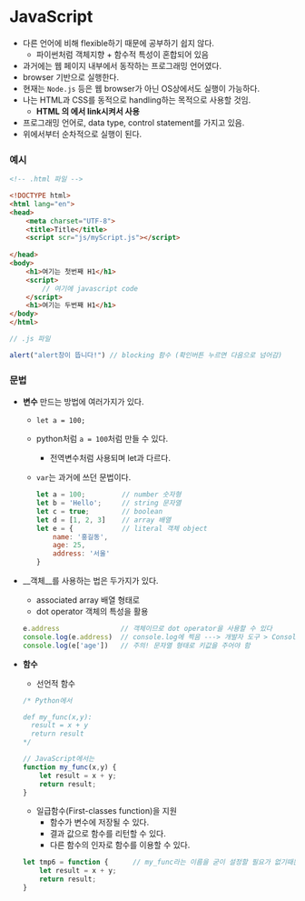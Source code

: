 # JavaScript



- 다른 언어에 비해 flexible하기 때문에 공부하기 쉽지 않다.
  - 파이썬처럼 객체지향 + 함수적 특성이 혼합되어 있음
- 과거에는 웹 페이지 내부에서 동작하는 프로그래밍 언어였다.
- browser 기반으로 실행한다.
- 현재는 `Node.js` 등은 웹 browser가 아닌 OS상에서도 실행이 가능하다.
- 나는 HTML과 CSS를 동적으로 handling하는 목적으로 사용할 것임.
  - __HTML 의 <head>에서 link시켜서 사용__
- 프로그래밍 언어로, data type, control statement를 가지고 있음.
- 위에서부터 순차적으로 실행이 된다.



### 예시

```html
<!-- .html 파일 -->

<!DOCTYPE html>
<html lang="en">
<head>
    <meta charset="UTF-8">
    <title>Title</title>
	<script scr="js/myScript.js"></script> 
  
</head>
<body>
    <h1>여기는 첫번째 H1</h1>
	<script>
        // 여기에 javascript code
	</script>
	<h1>여기는 두번째 H1</h1>
</body>
</html>
```

```javascript
// .js 파일

alert("alert창이 뜹니다!") // blocking 함수 (확인버튼 누르면 다음으로 넘어감)
```



### 문법

- __변수__ 만드는 방법에 여러가지가 있다.

  - `let a = 100;` 
  - python처럼 `a = 100`처럼 만들 수 있다. 
    - 전역변수처럼 사용되며 let과 다르다.
  - `var`는 과거에 쓰던 문법이다.
    
    ``` javascript
    let a = 100;         // number 숫자형
    let b = 'Hello';     // string 문자열
    let c = true;        // boolean
    let d = [1, 2, 3]    // array 배열
    let e = {            // literal 객체 object
        name: '홍길동',
        age: 25,
        address: '서울'
    }
    ```
    
  
- __객체__를 사용하는 법은 두가지가 있다.

  - associated array 배열 형태로
  - dot operator 객체의 특성을 활용

  ```javascript
  e.address               // 객체이므로 dot operator을 사용할 수 있다
  console.log(e.address)  // console.log에 찍음 ---> 개발자 도구 > Console에서 확인 가능
  console.log(e['age'])   // 주의! 문자열 형태로 키값을 주어야 함
  ```

- __함수__

  - 선언적 함수

  ```javascript
  /* Python에서
  
  def my_func(x,y):
  	result = x + y		
  	return result
  */
  
  // JavaScript에서는
  function my_func(x,y) {
      let result = x + y;
      return result;
  }
  ```

  - 일급함수(First-classes function)을 지원
    - 함수가 변수에 저장될 수 있다.
    - 결과 값으로 함수를 리턴할 수 있다.
    - 다른 함수의 인자로 함수를 이용할 수 있다.

  ```javascript
  let tmp6 = function {      // my_func라는 이름을 굳이 설정할 필요가 없기때문에 쓰지 않는다.
      let result = x + y;
      return result;
  }
  ```

  

